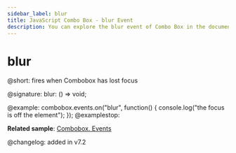 ```yaml
---
sidebar_label: blur
title: JavaScript Combo Box - blur Event
description: You can explore the blur event of Combo Box in the documentation of the DHTMLX JavaScript UI library. Browse developer guides and API reference, try out code examples and live demos, and download a free 30-day evaluation version of DHTMLX Suite.
---
```


# blur

@short: fires when Combobox has lost focus

@signature: blur: () => void;

@example:
combobox.events.on("blur", function() {
    console.log("the focus is off the element");
});
@examplestop:

**Related sample**: [Combobox. Events](https://snippet.dhtmlx.com/n70eqx5l)

@changelog: added in v7.2
